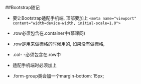 ##Bootstrap随记
- 要让Bootstrap适配手机端, 顶部要加上
	`<meta name="viewport" 	content="width=device-width, initial-scale=1.0">`

- .row必须包含在.container中(慕课网)
- .row是用来做栅格的时候用的,  如果没有做栅格, 
- .col- -必须包含在.row中
- 适配手机端时必须加上
- .form-group类会加一个margin-bottom: 15px;

